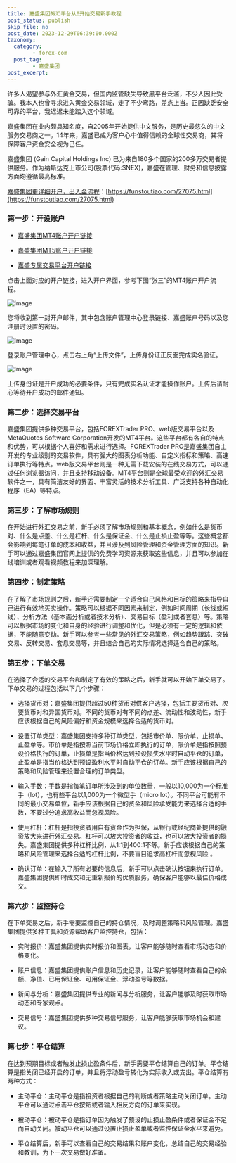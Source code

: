 ```yaml
---
title: 嘉盛集团外汇平台从0开始交易新手教程
post_status: publish
skip_file: no
post_date: 2023-12-29T06:39:00.000Z
taxonomy:
  category:
        - forex-com
  post_tag:
        - 嘉盛集团
post_excerpt: 
---
```

许多人渴望参与外汇黄金交易，但国内监管缺失导致黑平台泛滥，不少人因此受骗。我本人也曾寻求进入黄金交易领域，走了不少弯路，差点上当。正因缺乏安全可靠的平台，我迟迟未能踏入这个领域。

嘉盛集团在业内颇具知名度，自2005年开始提供中文服务，是历史最悠久的中文服务交易商之一。14年来，嘉盛已成为客户心中值得信赖的全球性交易商，其将保障客户资金安全视为己任。

嘉盛集团 (Gain Capital Holdings Inc) 已为来自180多个国家的200多万交易者提供服务。作为纳斯达克上市公司(股票代码:SNEX)，嘉盛在管理、财务和信息披露方面均遵循最高标准。

[嘉盛集团更详细开户，出入金流程](https://funstoutiao.com/27075.html)：[https://funstoutiao.com/27075.html](https://funstoutiao.com/27075.html)

### 第一步：开设账户

* [嘉盛集团MT4账户开户链接](https://s.ssgg.net/jsmt4)

* [嘉盛集团MT5账户开户链接](https://s.ssgg.net/jsmt5)

* [嘉盛专属交易平台开户链接](https://s.ssgg.net/js)

点击上面对应的开户链接，进入开户界面，参考下图“张三”的MT4账户开户流程。

![Image](https://prod-files-secure.s3.us-west-2.amazonaws.com/39ed1227-6d7d-4570-be36-9ccd4a2c4241/7a167aea-686b-400d-af59-4e18eb607a40/640.png?X-Amz-Algorithm=AWS4-HMAC-SHA256&X-Amz-Content-Sha256=UNSIGNED-PAYLOAD&X-Amz-Credential=ASIAZI2LB466WZ6QJ4OL%2F20250805%2Fus-west-2%2Fs3%2Faws4_request&X-Amz-Date=20250805T221310Z&X-Amz-Expires=3600&X-Amz-Security-Token=IQoJb3JpZ2luX2VjEC4aCXVzLXdlc3QtMiJHMEUCIBwwvDPi7SOkFQrZRo5heCygv18NBTYueZRuOH9TLYgvAiEAxep%2FzAvyO%2FCkuANChhieXHMBKUFPu0O7nSE3JeOcduQq%2FwMIZhAAGgw2Mzc0MjMxODM4MDUiDPVCqMkcV1cvVxeUsSrcAzLb%2FCrrCauDILQFPSnYmRFuQIpWL3soarjOFCG0Ll9F3adSsHSgN974etgREcyreSRM05R6nO2uZF%2BzM06BP5xouK8alQzzyzIsxnu4ahp5n6eMdwBqYHABmXtFm%2BXPi%2BlmQn5vz3PBZizDvDPEnzwJLDrrE%2B1ZwxBsMsNdrdlSLCnC1wIbI28yZTZHdSA6VjF1onYkSxJPLk2Pq9q0by%2F%2B8sYrTlcHy%2FuBkk79IfnuNZ81qXeLtrA4mHz0TADO5zjSJV5Nqpdcu5jfW9Cyn806sdM3TSbKN1wOU51qOavqaJaryHNdOwVPqNeavlvMJQF1OCPTbmu6qH2E%2BMgKJTPXjahKeON49yn%2Bqphr3y%2FA0DmK%2BCZR21HOCMrx3ogYNuh0kqF3JnasBY1fL4mBJbnmVhHOIlk%2FTfDhqjtyhTDphR%2Bhw1ojXwb50UNjsP4NF%2BFlYRHwXDGk5pY0I0SgFKq2ucnMrvgbgPX4W0R8vc%2Fjz9e6see2VvC4W4%2FXBUiWUK5cb%2B43fEtS%2BogmBWnp%2Ba%2FK7MOCWtc1s6OE14o%2FMf6YZ0ZJcAURp30kQFxPgP%2B0z7Yog7FYqo4FT8rgw6hB3%2FxNCPm%2F5MiRehDh6%2Fxw9H77Cj8Gf0TgZom36R%2BMMMbsycQGOqUB4lkp7Cyf6fI4IfftIkRwTZYWCVtTUMP4xS4hvswsCWoQn%2FAsqe7Nms0YuCHLSuvmOjsRQsH2KlzBia2101J06M1v%2By0Rvdme9dnOqPAdBLDNgsq%2Bq6TJjvIiJA06TRg42wgcC12BSdn%2FyfvwG6kROJILy0R1RWuBcx79jsUL0uR1szorjMAZA4%2FAkHBvVHIzDrUi74UXlV7iZcvRxtHBY3Hicyjo&X-Amz-Signature=4cd6e5f40f442c6132bbb15f2a27312d4653c332aacc6cf2ad98c82809cbe2c5&X-Amz-SignedHeaders=host&x-amz-checksum-mode=ENABLED&x-id=GetObject)

您将收到第一封开户邮件，其中包含账户管理中心登录链接、嘉盛账户号码以及您注册时设置的密码。

![Image](https://prod-files-secure.s3.us-west-2.amazonaws.com/39ed1227-6d7d-4570-be36-9ccd4a2c4241/eaa1c6b3-2877-4284-a0e1-530e222c27fb/image.png?X-Amz-Algorithm=AWS4-HMAC-SHA256&X-Amz-Content-Sha256=UNSIGNED-PAYLOAD&X-Amz-Credential=ASIAZI2LB466WZ6QJ4OL%2F20250805%2Fus-west-2%2Fs3%2Faws4_request&X-Amz-Date=20250805T221310Z&X-Amz-Expires=3600&X-Amz-Security-Token=IQoJb3JpZ2luX2VjEC4aCXVzLXdlc3QtMiJHMEUCIBwwvDPi7SOkFQrZRo5heCygv18NBTYueZRuOH9TLYgvAiEAxep%2FzAvyO%2FCkuANChhieXHMBKUFPu0O7nSE3JeOcduQq%2FwMIZhAAGgw2Mzc0MjMxODM4MDUiDPVCqMkcV1cvVxeUsSrcAzLb%2FCrrCauDILQFPSnYmRFuQIpWL3soarjOFCG0Ll9F3adSsHSgN974etgREcyreSRM05R6nO2uZF%2BzM06BP5xouK8alQzzyzIsxnu4ahp5n6eMdwBqYHABmXtFm%2BXPi%2BlmQn5vz3PBZizDvDPEnzwJLDrrE%2B1ZwxBsMsNdrdlSLCnC1wIbI28yZTZHdSA6VjF1onYkSxJPLk2Pq9q0by%2F%2B8sYrTlcHy%2FuBkk79IfnuNZ81qXeLtrA4mHz0TADO5zjSJV5Nqpdcu5jfW9Cyn806sdM3TSbKN1wOU51qOavqaJaryHNdOwVPqNeavlvMJQF1OCPTbmu6qH2E%2BMgKJTPXjahKeON49yn%2Bqphr3y%2FA0DmK%2BCZR21HOCMrx3ogYNuh0kqF3JnasBY1fL4mBJbnmVhHOIlk%2FTfDhqjtyhTDphR%2Bhw1ojXwb50UNjsP4NF%2BFlYRHwXDGk5pY0I0SgFKq2ucnMrvgbgPX4W0R8vc%2Fjz9e6see2VvC4W4%2FXBUiWUK5cb%2B43fEtS%2BogmBWnp%2Ba%2FK7MOCWtc1s6OE14o%2FMf6YZ0ZJcAURp30kQFxPgP%2B0z7Yog7FYqo4FT8rgw6hB3%2FxNCPm%2F5MiRehDh6%2Fxw9H77Cj8Gf0TgZom36R%2BMMMbsycQGOqUB4lkp7Cyf6fI4IfftIkRwTZYWCVtTUMP4xS4hvswsCWoQn%2FAsqe7Nms0YuCHLSuvmOjsRQsH2KlzBia2101J06M1v%2By0Rvdme9dnOqPAdBLDNgsq%2Bq6TJjvIiJA06TRg42wgcC12BSdn%2FyfvwG6kROJILy0R1RWuBcx79jsUL0uR1szorjMAZA4%2FAkHBvVHIzDrUi74UXlV7iZcvRxtHBY3Hicyjo&X-Amz-Signature=a290bb038761e4b9aee30f8c5036fe0a07322d680bbf4941b30a07b3d7007fc9&X-Amz-SignedHeaders=host&x-amz-checksum-mode=ENABLED&x-id=GetObject)

登录账户管理中心，点击右上角“上传文件”，上传身份证正反面完成实名验证。

![Image](https://prod-files-secure.s3.us-west-2.amazonaws.com/39ed1227-6d7d-4570-be36-9ccd4a2c4241/54090639-09fc-46b4-a135-e0289f707147/image.png?X-Amz-Algorithm=AWS4-HMAC-SHA256&X-Amz-Content-Sha256=UNSIGNED-PAYLOAD&X-Amz-Credential=ASIAZI2LB466WZ6QJ4OL%2F20250805%2Fus-west-2%2Fs3%2Faws4_request&X-Amz-Date=20250805T221310Z&X-Amz-Expires=3600&X-Amz-Security-Token=IQoJb3JpZ2luX2VjEC4aCXVzLXdlc3QtMiJHMEUCIBwwvDPi7SOkFQrZRo5heCygv18NBTYueZRuOH9TLYgvAiEAxep%2FzAvyO%2FCkuANChhieXHMBKUFPu0O7nSE3JeOcduQq%2FwMIZhAAGgw2Mzc0MjMxODM4MDUiDPVCqMkcV1cvVxeUsSrcAzLb%2FCrrCauDILQFPSnYmRFuQIpWL3soarjOFCG0Ll9F3adSsHSgN974etgREcyreSRM05R6nO2uZF%2BzM06BP5xouK8alQzzyzIsxnu4ahp5n6eMdwBqYHABmXtFm%2BXPi%2BlmQn5vz3PBZizDvDPEnzwJLDrrE%2B1ZwxBsMsNdrdlSLCnC1wIbI28yZTZHdSA6VjF1onYkSxJPLk2Pq9q0by%2F%2B8sYrTlcHy%2FuBkk79IfnuNZ81qXeLtrA4mHz0TADO5zjSJV5Nqpdcu5jfW9Cyn806sdM3TSbKN1wOU51qOavqaJaryHNdOwVPqNeavlvMJQF1OCPTbmu6qH2E%2BMgKJTPXjahKeON49yn%2Bqphr3y%2FA0DmK%2BCZR21HOCMrx3ogYNuh0kqF3JnasBY1fL4mBJbnmVhHOIlk%2FTfDhqjtyhTDphR%2Bhw1ojXwb50UNjsP4NF%2BFlYRHwXDGk5pY0I0SgFKq2ucnMrvgbgPX4W0R8vc%2Fjz9e6see2VvC4W4%2FXBUiWUK5cb%2B43fEtS%2BogmBWnp%2Ba%2FK7MOCWtc1s6OE14o%2FMf6YZ0ZJcAURp30kQFxPgP%2B0z7Yog7FYqo4FT8rgw6hB3%2FxNCPm%2F5MiRehDh6%2Fxw9H77Cj8Gf0TgZom36R%2BMMMbsycQGOqUB4lkp7Cyf6fI4IfftIkRwTZYWCVtTUMP4xS4hvswsCWoQn%2FAsqe7Nms0YuCHLSuvmOjsRQsH2KlzBia2101J06M1v%2By0Rvdme9dnOqPAdBLDNgsq%2Bq6TJjvIiJA06TRg42wgcC12BSdn%2FyfvwG6kROJILy0R1RWuBcx79jsUL0uR1szorjMAZA4%2FAkHBvVHIzDrUi74UXlV7iZcvRxtHBY3Hicyjo&X-Amz-Signature=e86a321942c0b379cf1636d378d1b4a229f91285ea5eeafe61fdf017f3c9f523&X-Amz-SignedHeaders=host&x-amz-checksum-mode=ENABLED&x-id=GetObject)

上传身份证是开户成功的必要条件，只有完成实名认证才能操作账户。上传后请耐心等待开户成功的邮件通知。

### 第二步：选择交易平台

嘉盛集团提供多种交易平台，包括FOREXTrader PRO、web版交易平台以及MetaQuotes Software Corporation开发的MT4平台。这些平台都有各自的特点和优势，可以根据个人喜好和需求进行选择。FOREXTrader PRO是嘉盛集团自主开发的专业级别的交易软件，具有强大的图表分析功能、自定义指标和策略、高速订单执行等特点。web版交易平台则是一种无需下载安装的在线交易方式，可以通过任何浏览器访问，并且支持移动设备。MT4平台则是全球最受欢迎的外汇交易软件之一，具有简洁友好的界面、丰富灵活的技术分析工具、广泛支持各种自动化程序（EA）等特点。

### 第三步：了解市场规则

在开始进行外汇交易之前，新手必须了解市场规则和基本概念，例如什么是货币对、什么是点差、什么是杠杆、什么是保证金、什么是止损止盈等等。这些概念都会影响到每笔订单的成本和收益，并且涉及到风险管理和资金管理方面的知识。新手可以通过嘉盛集团官网上提供的免费学习资源来获取这些信息，并且可以参加在线培训或者观看视频教程来加深理解。

### 第四步：制定策略

在了解了市场规则之后，新手还需要制定一个适合自己风格和目标的策略来指导自己进行有效地买卖操作。策略可以根据不同因素来制定，例如时间周期（长线或短线）、分析方法（基本面分析或者技术分析）、交易目标（盈利或者套息）等。策略可以根据市场的变化和自身的经验进行调整和优化，但是必须有一定的逻辑和依据，不能随意变动。新手可以参考一些常见的外汇交易策略，例如趋势跟踪、突破交易、反转交易、套息交易等，并且结合自己的实际情况选择适合自己的策略。

### 第五步：下单交易

在选择了合适的交易平台和制定了有效的策略之后，新手就可以开始下单交易了。下单交易的过程包括以下几个步骤：

* 选择货币对：嘉盛集团提供超过50种货币对供客户选择，包括主要货币对、次要货币对和异国货币对。不同的货币对有不同的点差、流动性和波动性，新手应该根据自己的风险偏好和资金规模来选择合适的货币对。

* 设置订单类型：嘉盛集团支持多种订单类型，包括市价单、限价单、止损单、止盈单等。市价单是指按照当前市场价格立即执行的订单，限价单是指按照预设价格执行的订单，止损单是指当价格达到预设损失水平时自动平仓的订单，止盈单是指当价格达到预设盈利水平时自动平仓的订单。新手应该根据自己的策略和风险管理来设置合理的订单类型。

* 输入手数：手数是指每笔订单所涉及到的单位数量，一般以10,000为一个标准手（lot），也有些平台以1,000为一个微型手（micro lot）。不同平台可能有不同的最小交易单位，新手应该根据自己的资金和风险承受能力来选择合适的手数，不要过分追求高收益而忽视风险。

* 使用杠杆：杠杆是指投资者用自有资金作为担保，从银行或经纪商处提供的融资放大来进行外汇交易。杠杆可以放大投资者的收益，也可以放大投资者的损失。嘉盛集团提供多种杠杆比例，从1:1到400:1不等。新手应该根据自己的策略和风险管理来选择合适的杠杆比例，不要盲目追求高杠杆而忽视风险 。

* 确认订单：在输入了所有必要的信息后，新手可以点击确认按钮来执行订单。嘉盛集团提供即时成交和无重新报价的优质服务，确保客户能够以最佳价格成交。

### 第六步：监控持仓

在下单交易之后，新手需要监控自己的持仓情况，及时调整策略和风险管理。嘉盛集团提供多种工具和资源帮助客户监控持仓，包括：

* 实时报价：嘉盛集团提供实时报价和图表，让客户能够随时查看市场动态和价格变化。

* 账户信息：嘉盛集团提供账户信息和历史记录，让客户能够随时查看自己的余额、净值、已用保证金、可用保证金、浮动盈亏等数据。

* 新闻与分析：嘉盛集团提供专业的新闻与分析服务，让客户能够及时获取市场动态和专家观点。

* 交易信号：嘉盛集团提供多种交易信号服务，让客户能够获取市场机会和建议。

### 第七步：平仓结算

在达到预期目标或者触发止损止盈条件后，新手需要平仓结算自己的订单。平仓结算是指关闭已经开启的订单，并且将浮动盈亏转化为实际收入或支出。平仓结算有两种方式：

* 主动平仓：主动平仓是指投资者根据自己的判断或者策略主动关闭订单。主动平仓可以通过点击平仓按钮或者输入相反方向的订单来实现。

* 被动平仓：被动平仓是指订单因为触发了预设的止损止盈条件或者保证金不足而自动关闭。被动平仓可以通过设置止损止盈单或者监控保证金水平来避免。

* 平仓结算后，新手可以查看自己的交易结果和账户变化，总结自己的交易经验和教训，为下一次交易做好准备。